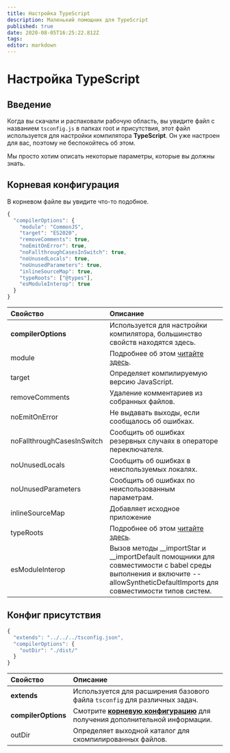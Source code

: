 ```yaml
---
title: Настройка TypeScript
description: Маленький помощник для TypeScript
published: true
date: 2020-08-05T16:25:22.812Z
tags:
editor: markdown
---
```


# Настройка TypeScript

## Введение

Когда вы скачали и распаковали рабочую область, вы увидите файл с названием `tsconfig.js` в папках root и присутствия, этот файл используется для настройки компилятора **TypeScript**. Он уже настроен для вас, поэтому не беспокойтесь об этом.

Мы просто хотим описать некоторые параметры, которые вы должны знать.

## Корневая конфигурация

В корневом файле вы увидите что-то подобное.

```javascript
{
  "compilerOptions": {
    "module": "CommonJS",
    "target": "ES2020",
    "removeComments": true,
    "noEmitOnError": true,
    "noFallthroughCasesInSwitch": true,
    "noUnusedLocals": true,
    "noUnusedParameters": true,
    "inlineSourceMap": true,
    "typeRoots": ["@types"],
    "esModuleInterop": true
  }
}
```

| Свойство                   | Описание                                                                                                                                                                       |
|:-------------------------- |:------------------------------------------------------------------------------------------------------------------------------------------------------------------------------ |
| **compilerOptions**        | Используется для настройки компилятора, большинство свойств находятся здесь.                                                                                                   |
| module                     | Подробнее об этом [читайте здесь](https://www.typescriptlang.org/docs/handbook/modules.html).                                                                                  |
| target                     | Определяет компилируемую версию JavaScript.                                                                                                                                    |
| removeComments             | Удаление комментариев из собранных файлов.                                                                                                                                     |
| noEmitOnError              | Не выдавать выходы, если сообщалось об ошибках.                                                                                                                                |
| noFallthroughCasesInSwitch | Сообщить об ошибках резервных случаях в операторе переключателя.                                                                                                               |
| noUnusedLocals             | Сообщить об ошибках в неиспользуемых локалях.                                                                                                                                  |
| noUnusedParameters         | Сообщить об ошибках по неиспользованным параметрам.                                                                                                                            |
| inlineSourceMap            | Добавляет исходное приложение                                                                                                                                                  |
| typeRoots                  | Подробнее об этом [читайте здесь](https://www.typescriptlang.org/docs/handbook/tsconfig-json.html#types-typeroots-and-types).                                                  |
| esModuleInterop            | Вызов методы __importStar и __importDefault помощники для совместимости с babel среды выполнения и включите --allowSyntheticDefaultImports для совместимости типов систем. |

## Конфиг присутствия

```javascript
{
  "extends": "../../../tsconfig.json",
  "compilerOptions": {
    "outDir": "./dist/"
  }
}
```

| Свойство            | Описание                                                                                                                 |
|:------------------- |:------------------------------------------------------------------------------------------------------------------------ |
| **extends**         | Используется для расширения базового файла `tsconfig` для различных задач.                                               |
| **compilerOptions** | Смотрите [**корневую конфигурацию**](/dev/presence/tsconfig#root-configuration) для получения дополнительной информации. |
| outDir              | Определяет выходной каталог для скомпилированных файлов.                                                                 |
